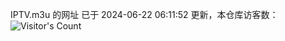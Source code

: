 IPTV.m3u 的网址 已于 2024-06-22 06:11:52 更新，本仓库访客数：![Visitor's Count](https://profile-counter.glitch.me/hero1898_tv/count.svg)
